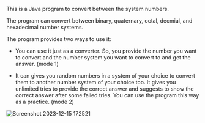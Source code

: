This is a Java program to convert between the system numbers.

The program can convert between binary, quaternary, octal, decmial, and hexadecimal number systems.

The program provides two ways to use it:

* You can use it just as a converter. So, you provide the number you want to convert and the number system you want to convert to
  and get the answer. (mode 1)

* It can gives you random numbers in a system of your choice to convert them to another number system of your choice too.
  It gives you unlimited tries to provide the correct answer and suggests to show the correct answer after some failed tries.
  You can use the program this way as a practice. (mode 2)

![Screenshot 2023-12-15 172521](https://github.com/m7m49/Number-System-Converter/assets/76563254/f0918977-a66c-45ad-944b-fca619947f9e)

